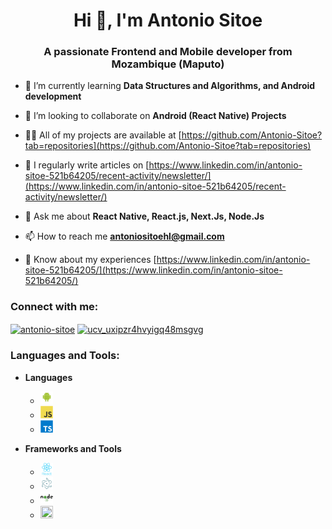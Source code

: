 <h1 align="center">Hi 👋, I'm Antonio Sitoe</h1>
<h3 align="center">A passionate Frontend and Mobile developer from Mozambique (Maputo)</h3>

- 🌱 I’m currently learning **Data Structures and Algorithms, and Android development**

- 👯 I’m looking to collaborate on **Android (React Native) Projects**

- 👨‍💻 All of my projects are available at [https://github.com/Antonio-Sitoe?tab=repositories](https://github.com/Antonio-Sitoe?tab=repositories)

- 📝 I regularly write articles on [https://www.linkedin.com/in/antonio-sitoe-521b64205/recent-activity/newsletter/](https://www.linkedin.com/in/antonio-sitoe-521b64205/recent-activity/newsletter/)

- 💬 Ask me about **React Native, React.js, Next.Js, Node.Js**

- 📫 How to reach me **antoniositoehl@gmail.com**

- 📄 Know about my experiences [https://www.linkedin.com/in/antonio-sitoe-521b64205/](https://www.linkedin.com/in/antonio-sitoe-521b64205/)

<h3 align="left">Connect with me:</h3>
<p align="left">
<a href="https://linkedin.com/in/antonio-sitoe" target="blank"><img align="center" src="https://raw.githubusercontent.com/rahuldkjain/github-profile-readme-generator/master/src/images/icons/Social/linked-in-alt.svg" alt="antonio-sitoe" height="30" width="40" /></a>
<a href="https://www.youtube.com/c/ucv_uxipzr4hvyigq48msgvg" target="blank"><img align="center" src="https://raw.githubusercontent.com/rahuldkjain/github-profile-readme-generator/master/src/images/icons/Social/youtube.svg" alt="ucv_uxipzr4hvyigq48msgvg" height="30" width="40" /></a>
</p>

### Languages and Tools:

- **Languages**
  - <span><img src="https://raw.githubusercontent.com/devicons/devicon/master/icons/android/android-original-wordmark.svg" width="20" height="20"/></span>
  - <span><img src="https://raw.githubusercontent.com/devicons/devicon/master/icons/javascript/javascript-original.svg" width="20" height="20"/></span>
  - <span><img src="https://raw.githubusercontent.com/devicons/devicon/master/icons/typescript/typescript-original.svg" width="20" height="20"/></span>

- **Frameworks and Tools**
  - <span><img src="https://raw.githubusercontent.com/devicons/devicon/master/icons/react/react-original-wordmark.svg" width="20" height="20"/></span>
  - <span><img src="https://raw.githubusercontent.com/devicons/devicon/master/icons/electron/electron-original.svg" width="20" height="20"/></span>
  - <span><img src="https://raw.githubusercontent.com/devicons/devicon/master/icons/nodejs/nodejs-original-wordmark.svg" width="20" height="20"/></span>
  - <span><img src="https://www.vectorlogo.zone/logos/tailwindcss/tailwindcss-icon.svg" width="20" height="20"/></span>



